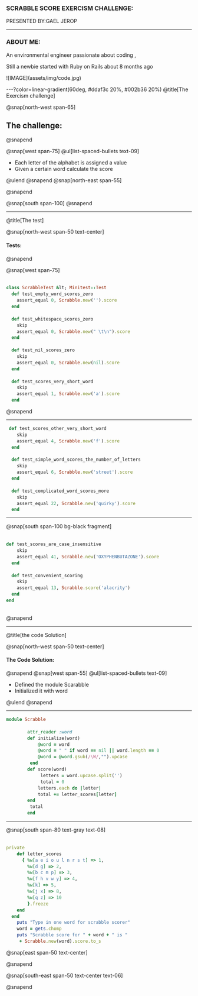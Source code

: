 ### SCRABBLE SCORE EXERCISM CHALLENGE:
PRESENTED BY:GAEL JEROP

---


### ABOUT ME:


An environmental engineer passionate about coding ,

Still a newbie started with Ruby on Rails about 8 months ago

<!--  -->![IMAGE](assets/img/code.jpg)

---?color=linear-gradient(60deg, #ddaf3c 20%, #002b36 20%)
@title[The Exercism challenge]

@snap[north-west span-65]
## The  challenge:

@snapend

@snap[west span-75]
@ul[list-spaced-bullets text-09]
- Each letter of the alphabet is assigned a value
- Given a certain word  calculate the score

@ulend
@snapend
@snap[north-east span-55]

@snapend

@snap[south span-100]
@snapend

---
@title[The test]

@snap[north-west span-50 text-center]
#### Tests:
@snapend

@snap[west span-75]
```ruby

class ScrabbleTest &lt; Minitest::Test
  def test_empty_word_scores_zero
    assert_equal 0, Scrabble.new('').score
  end

  def test_whitespace_scores_zero
    skip
    assert_equal 0, Scrabble.new(" \t\n").score
  end

  def test_nil_scores_zero
    skip
    assert_equal 0, Scrabble.new(nil).score
  end

  def test_scores_very_short_word
    skip
    assert_equal 1, Scrabble.new('a').score
  end


```
@snapend

---


```ruby
 def test_scores_other_very_short_word
    skip
    assert_equal 4, Scrabble.new('f').score
  end

  def test_simple_word_scores_the_number_of_letters
    skip
    assert_equal 6, Scrabble.new('street').score
  end

  def test_complicated_word_scores_more
    skip
    assert_equal 22, Scrabble.new('quirky').score
  end


```

---

@snap[south span-100 bg-black fragment]
```ruby

def test_scores_are_case_insensitive
    skip
    assert_equal 41, Scrabble.new('OXYPHENBUTAZONE').score
  end

  def test_convenient_scoring
    skip
    assert_equal 13, Scrabble.score('alacrity')
  end
end



```
@snapend

---
@title[the code Solution]

@snap[north-west span-50 text-center]
#### The Code Solution:
@snapend
@snap[west span-55]
@ul[list-spaced-bullets text-09]
- Defined the module Scarabble
- Initialized it with word

@ulend
@snapend

---

```ruby
module Scrabble

		attr_reader :word
		def initialize(word)
			@word = word
			@word = " " if word == nil || word.length == 0
			@word = @word.gsub(/\W/,"").upcase
		 end
		def score(word)
			 letters = word.upcase.split('')
			 total = 0
			letters.each do |letter|
			total += letter_scores[letter]
		end
		 total
		end


```
---
@snap[south span-80 text-gray text-08]
```ruby

private
    def letter_scores
      { %w[a e i o u l n r s t] => 1,
        %w[d g] => 2,
        %w[b c m p] => 3,
        %w[f h v w y] => 4,
        %w[k] => 5,
        %w[j x] => 8,
        %w[q z] => 10
        }.freeze
    end
  end
    puts "Type in one word for scrabble scorer"
    word = gets.chomp
    puts "Scrabble score for " + word + " is "
     + Scrabble.new(word).score.to_s

```









@snap[east span-50 text-center]


@snapend

@snap[south-east span-50 text-center text-06]


@snapend


